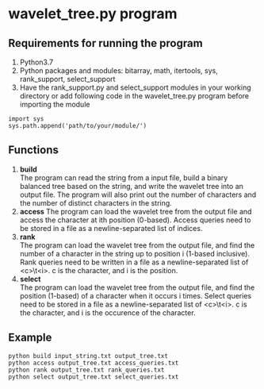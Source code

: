# wavelet_tree.py program

## Requirements for running the program
1. Python3.7
2. Python packages and modules: bitarray, math, itertools, sys, rank_support, select_support
3. Have the rank_support.py and select_support modules in your working directory or
add following code in the wavelet_tree.py program before importing the module
```
import sys
sys.path.append('path/to/your/module/')
```

## Functions
1. **build**  
The program can read the string from a input file, 
build a binary balanced tree based on the string, 
and write the wavelet tree into an output file.
The program will also print out the number of characters and 
the number of distinct characters in the string.
2. **access** 
The program can load the wavelet tree from the output file 
and access the character at ith position (0-based).
Access queries need to be stored in a file as a newline-separated list of indices.
3. **rank**  
The program can load the wavelet tree from the output file,
and find the number of a character in the string up to position i (1-based inclusive).
Rank queries need to be written in a file as a newline-separated list of \<c>\t\<i>.
c is the character, and i is the position.
4. **select**  
The program can load the wavelet tree from the output file,
and find the position (1-based) of a character when it occurs i times.
Select queries need to be stored in a file as a newline-separated list of \<c>\t\<i>.
c is the character, and i is the occurence of the character. 

## Example 
```
python build input_string.txt output_tree.txt
python access output_tree.txt access_queries.txt
python rank output_tree.txt rank_queries.txt
python select output_tree.txt select_queries.txt
```